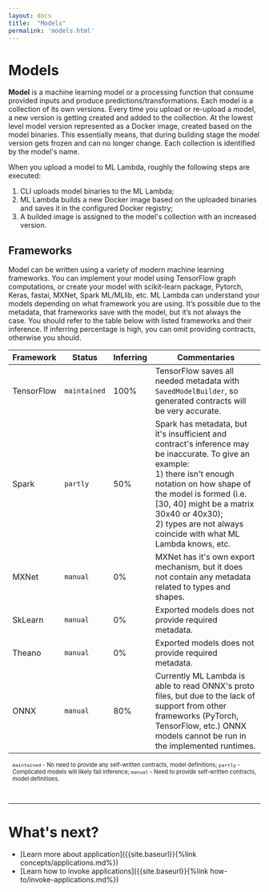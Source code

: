 ```yaml
---
layout: docs
title:  "Models"
permalink: 'models.html'
---
```


# Models 

__Model__ is a machine learning model or a processing function that consume provided inputs and produce predictions/transformations. Each model is a collection of its own versions. Every time you upload or re-upload a model, a new version is getting created and added to the collection. At the lowest level model version represented as a Docker image, created based on the model binaries. This essentially means, that during building stage the model version gets frozen and can no longer change. Each collection is identified by the model's name. 

When you upload a model to ML Lambda, roughly the following steps are executed:

1. CLI uploads model binaries to the ML Lambda;
1. ML Lambda builds a new Docker image based on the uploaded binaries and saves it in the configured Docker registry;
1. A builded image is assigned to the model's collection with an increased version.

## Frameworks

Model can be written using a variety of modern machine learning frameworks. You can implement your model using TensorFlow graph computations, or create your model with scikit-learn package, Pytorch, Keras, fastai, MXNet, Spark ML/MLlib, etc. ML Lambda can understand your models depending on what framework you are using. It’s possible due to the metadata, that frameworks save with the model, but it’s not always the case. You should refer to the table below with listed frameworks and their inference. If inferring percentage is high, you can omit providing contracts, otherwise you should.

| Framework | Status | Inferring | Commentaries |
| ------- | ------ | --------- | ------------ |
| TensorFlow | `maintained` | 100% | TensorFlow saves all needed metadata with `SavedModelBuilder`, so generated contracts will be very accurate.  |
| Spark | `partly` | 50% | Spark has metadata, but it's insufficient and contract's inference may be inaccurate. To give an example:<br>1) there isn't enough notation on how shape of the model is formed (i.e. [30, 40] might be a matrix 30x40 or 40x30);<br>2) types are not always coincide with what ML Lambda knows, etc. |
| MXNet | `manual` | 0% | MXNet has it's own export mechanism, but it does not contain any metadata related to types and shapes. |
| SkLearn | `manual` | 0% | Exported models does not provide required metadata. |
| Theano | `manual` | 0% | Exported models does not provide required metadata. |
| ONNX | `manual` | 80% | Currently ML Lambda is able to read ONNX's proto files, but due to the lack of support from other frameworks (PyTorch, TensorFlow, etc.) ONNX models cannot be run in the implemented runtimes. | 

<p style="font-size:0.8em; margin-top: 10px; margin-left: 8px;">
	<code>maintained</code> - No need to provide any self-written contracts, model definitions;
	<code>partly</code> - Complicated models will likely fail inference;
	<code>manual</code> - Need to provide self-written contracts, model definitions.
</p>

<br>
<hr>

# What's next?

- [Learn more about application]({{site.baseurl}}{%link concepts/applications.md%})
- [Learn how to invoke applications]({{site.baseurl}}{%link how-to/invoke-applications.md%})